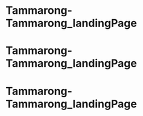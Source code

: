 # Tammarong-Tammarong_landingPage
# Tammarong-Tammarong_landingPage
# Tammarong-Tammarong_landingPage
